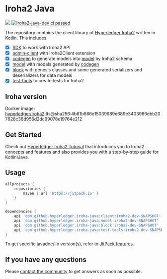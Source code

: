 # Iroha2 Java

[![](https://img.shields.io/jitpack/v/hyperledger/iroha-java.svg)](https://jitpack.io/#hyperledger/iroha-java/iroha2-dev-SNAPSHOT)
[![Iroha2-java-dev ci passed](https://github.com/hyperledger/iroha-java/actions/workflows/iroha2-ci.yml/badge.svg?branch=iroha2-dev)](https://github.com/hyperledger/iroha-java/actions/workflows/iroha2-ci.yml)

The repository contains the client library of [Hyperledger Iroha2](https://github.com/hyperledger/iroha2) written in Kotlin. This includes:

- [x] [SDK](./modules/client) to work with Iroha2 API
- [x] [admin-client](./modules/admin-client/) with Iroha2Client extension
- [x] [codegen](./modules/codegen) to generate models into [model](./modules/model) by Iroha2 schema
- [x] [model](./modules/model) with models generated by [codegen](./modules/codegen)
- [x] [block](./modules/block) with genesis classes and some generated serializers and deserializers for data models
- [x] [test-tools](./modules/test-tools/) to create tests for Iroha2

## Iroha version

Docker image: [hyperledger/iroha2](https://hub.docker.com/r/hyperledger/iroha2/tags):lts@sha256:4b61b866e15039989e689e3403986ebb207628c36d956d2dc99078e19764e212

## Get Started

Check out [Hyperledger Iroha2 Tutorial](https://hyperledger.github.io/iroha-2-docs/) that introduces you to Iroha2 concepts and features and also provides you with a step-by-step guide for Kotlin/Java.

## Usage

```groovy
allprojects {
    repositories {
        maven { url 'https://jitpack.io' }
    }
}

dependencies {
    api 'com.github.hyperledger.iroha-java:client:iroha2-dev-SNAPSHOT'
    api 'com.github.hyperledger.iroha-java:model:iroha2-dev-SNAPSHOT'
    api 'com.github.hyperledger.iroha-java:block:iroha2-dev-SNAPSHOT'
    api 'com.github.hyperledger.iroha-java:test-tools:iroha2-dev-SNAPSHOT'
}
```

To get specific javadoc/lib version(s), refer to [JitPack features](https://jitpack.io/docs/#features).

## If you have any questions

Please [contact the community](https://github.com/hyperledger/iroha#need-help) to get answers as soon as possible.
